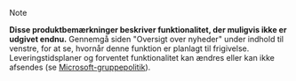  > [!NOTE]
 >  **Disse produktbemærkninger beskriver funktionalitet, der muligvis ikke er udgivet endnu.**
Gennemgå siden "Oversigt over nyheder" under indhold til venstre, for at se, hvornår denne funktion er planlagt til frigivelse. Leveringstidsplaner og forventet funktionalitet kan ændres eller kan ikke afsendes (se [Microsoft-gruppepolitik](https://go.microsoft.com/fwlink/p/?linkid=2007332)). 
